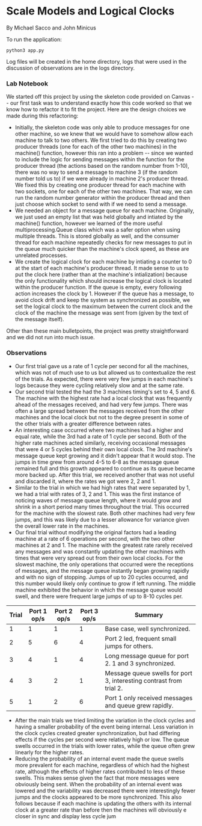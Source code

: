 # Scale Models and Logical Clocks
By Michael Sacco and John Minicus

To run the application:

```
python3 app.py
```

Log files will be created in the home directory, logs that were used in the discussion of observations are in the logs directory.

### Lab Notebook

We started off this project by using the skeleton code provided on Canvas -- our first task was to understand exactly how this code worked so that we know how to refactor it to fit the project. Here are the design choices we made during this refactoring:
- Initially, the skeleton code was only able to produce messages for one other machine, so we knew that we would have to somehow allow each machine to talk to two others. We first tried to do this by creating two producer threads (one for each of the other two machines) in the machine() function, however this ran into a problem -- since we wanted to include the logic for sending messages within the function for the producer thread (the actions based on the random number from 1-10), there was no way to send a message to machine 3 (if the random number told us to) if we were already in machine 2's producer thread. We fixed this by creating one producer thread for each machine with two sockets, one for each of the other two machines. That way, we can run the random number generator within the producer thread and then just choose which socket to send with if we need to send a message.
- We needed an object for a message queue for each machine. Originally, we just used an  empty list that was held globally and intiated by the machine() function, however we learned of the more useful multiprocessing.Queue class which was a safer option when using multiple threads. This is stored globally as well, and the consumer thread for each machine repeatedly checks for new messages to put in the queue much quicker than the machine's clock speed, as these are unrelated processes.
- We create the logical clock for each machine by intiating a counter to 0 at the start of each machine's producer thread. It made sense to us to put the clock here (rather than at the machine's intialization) because the only functionality which should increase the logical clock is located within the producer function. If the queue is empty, every following action increases the clock by 1. However if the queue has a message, to avoid clock drift and keep the system as synchronized as possible, we set the logical clock to the maximum between the current clock and the clock of the machine the message was sent from (given by the text of the message itself).

Other than these main bulletpoints, the project was pretty straightforward and we did not run into much issue.

### Observations

- Our first trial gave us a rate of 1 cycle per second for all the machines, which was not of much use to us but allowed us to contextualize the rest of the trials. As expected, there were very few jumps in each machine's logs because they were cycling relatively slow and at the same rate.
- Our second trial tested the had the 3 machines timing's set to 4, 5 and 6. The machine with the highest rate had a local clock that was frequently ahead of the messages received, and had very few jumps. There was often a large spread between the messages received from the other machines and the local clock but not to the degree present in some of the other trials with a greater difference between rates. 
- An interesting case occurred where two machines had a higher and equal rate, while the 3rd had a rate of 1 cycle per second. Both of the higher rate machines acted similarly, receiving occasional messages that were 4 or 5 cycles behind their own local clock. The 3rd machine's message queue kept growing and it didn't appear that it would stop. The jumps in time grew from around 4-5 to 6-8 as the message queue remained full and this growth appeared to continue as its queue became more backed up. After this trial, we received another that was not useful and discarded it, where the rates we got were 2, 2 and 1. 
- Similar to the trial in which we had high rates that were separated by 1, we had a trial with rates of 3, 2 and 1. This was the first instance of noticing waves of message queue length, where it would grow and shrink in a short period many times throughout the trial. This occurred for the machine with the slowest rate. Both other machines had very few jumps, and this was likely due to a lesser allowance for variance given the overall lower rate in the machines.
- Our final trial without modifying the original factors had a leading machine at a rate of 6 operations per second, with the two other machines at 2 and 1. The machine with the greatest rate rarely received any messages and was constantly updating the other machines with times that were very spread out from their own local clocks. For the slowest machine, the only operations that occurred were the receptions of messages, and the message queue instantly began growing rapidly and with no sign of stopping. Jumps of up to 20 cycles occurred, and this number would likely only continue to grow if left running. The middle machine exhibited the behavior in which the message queue would swell, and there were frequent large jumps of up to 8-10 cycles per.

| Trial  | Port 1 op/s | Port 2 op/s | Port 3 op/s | Summary                                                             |
| ------ | ----------- | ----------- | ----------- | ------------------------------------------------------------------- |
| 1      | 1           | 1           | 1           | Base case, well synchronized.                                       |
| 2      | 5           | 6           | 4           | Port 2 led, frequent small jumps for others.                        |
| 3      | 4           | 1           | 4           | Long message queue for port 2. 1 and 3 synchronized.                |
| 4      | 3           | 2           | 1           | Message queue swells for port 3, interesting contrast from trial 2. |
| 5      | 1           | 2           | 6           | Port 1 only received messages and queue grew rapidly.               |

- After the main trials we tried limiting the variation in the clock cycles and having a smaller probability of the event being internal. Less variation in the clock cycles created greater synchronization, but had differing effects if the cycles per second were relatively high or low. The queue swells occurred in the trials with lower rates, while the queue often grew linearly for the higher rates.
- Reducing the probability of an internal event made the queue swells more prevalent for each machine, regardless of which had the highest rate, although the effects of higher rates contributed to less of these swells. This makes sense given the fact that more messages were obviously being sent. When the probability of an internal event was lowered and the variability was decreased there were interestingly fewer jumps and the clocks appeared to be more synchronized. This also follows because if each machine is updating the others with its internal clock at a greater rate than before then the machines will obviously e closer in sync and display less cycle jum